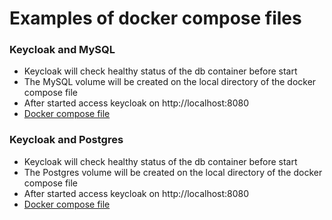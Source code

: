 # Examples of docker compose files

### Keycloak and MySQL

- Keycloak will check healthy status of the db container before start
- The MySQL volume will be created on the local directory of the docker compose file
- After started access keycloak on http://localhost:8080
- [Docker compose file](https://github.com/james-freitas/docker-compose-samples/blob/main/keycloak-mysql/docker-compose.yml)

### Keycloak and Postgres

- Keycloak will check healthy status of the db container before start
- The Postgres volume will be created on the local directory of the docker compose file
- After started access keycloak on http://localhost:8080
- [Docker compose file](https://github.com/james-freitas/docker-compose-samples/blob/main/keycloak-postgres/docker-compose.yml)